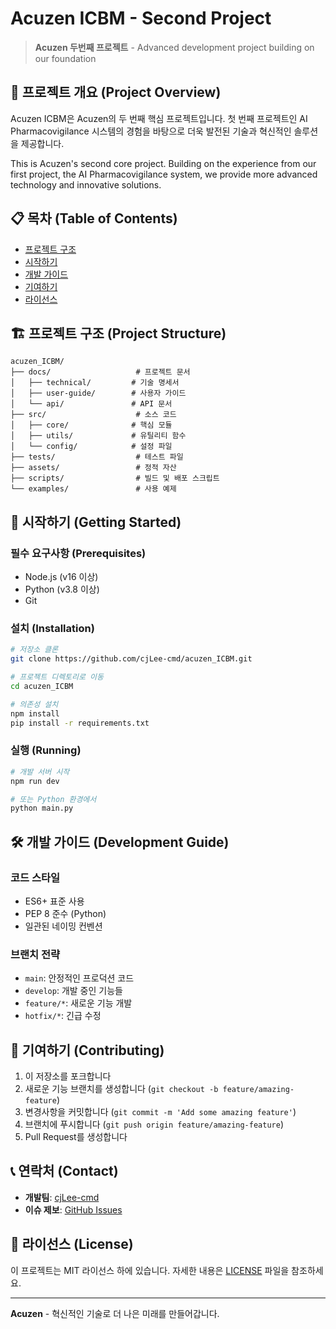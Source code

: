 # Acuzen ICBM - Second Project

> **Acuzen 두번째 프로젝트** - Advanced development project building on our foundation

## 🚀 프로젝트 개요 (Project Overview)

Acuzen ICBM은 Acuzen의 두 번째 핵심 프로젝트입니다. 첫 번째 프로젝트인 AI Pharmacovigilance 시스템의 경험을 바탕으로 더욱 발전된 기술과 혁신적인 솔루션을 제공합니다.

This is Acuzen's second core project. Building on the experience from our first project, the AI Pharmacovigilance system, we provide more advanced technology and innovative solutions.

## 📋 목차 (Table of Contents)

- [프로젝트 구조](#프로젝트-구조-project-structure)
- [시작하기](#시작하기-getting-started)
- [개발 가이드](#개발-가이드-development-guide)
- [기여하기](#기여하기-contributing)
- [라이선스](#라이선스-license)

## 🏗️ 프로젝트 구조 (Project Structure)

```
acuzen_ICBM/
├── docs/                   # 프로젝트 문서
│   ├── technical/         # 기술 명세서
│   ├── user-guide/        # 사용자 가이드
│   └── api/               # API 문서
├── src/                    # 소스 코드
│   ├── core/              # 핵심 모듈
│   ├── utils/             # 유틸리티 함수
│   └── config/            # 설정 파일
├── tests/                  # 테스트 파일
├── assets/                 # 정적 자산
├── scripts/                # 빌드 및 배포 스크립트
└── examples/               # 사용 예제
```

## 🚀 시작하기 (Getting Started)

### 필수 요구사항 (Prerequisites)

- Node.js (v16 이상)
- Python (v3.8 이상)
- Git

### 설치 (Installation)

```bash
# 저장소 클론
git clone https://github.com/cjLee-cmd/acuzen_ICBM.git

# 프로젝트 디렉토리로 이동
cd acuzen_ICBM

# 의존성 설치
npm install
pip install -r requirements.txt
```

### 실행 (Running)

```bash
# 개발 서버 시작
npm run dev

# 또는 Python 환경에서
python main.py
```

## 🛠️ 개발 가이드 (Development Guide)

### 코드 스타일
- ES6+ 표준 사용
- PEP 8 준수 (Python)
- 일관된 네이밍 컨벤션

### 브랜치 전략
- `main`: 안정적인 프로덕션 코드
- `develop`: 개발 중인 기능들
- `feature/*`: 새로운 기능 개발
- `hotfix/*`: 긴급 수정

## 🤝 기여하기 (Contributing)

1. 이 저장소를 포크합니다
2. 새로운 기능 브랜치를 생성합니다 (`git checkout -b feature/amazing-feature`)
3. 변경사항을 커밋합니다 (`git commit -m 'Add some amazing feature'`)
4. 브랜치에 푸시합니다 (`git push origin feature/amazing-feature`)
5. Pull Request를 생성합니다

## 📞 연락처 (Contact)

- **개발팀**: [cjLee-cmd](https://github.com/cjLee-cmd)
- **이슈 제보**: [GitHub Issues](https://github.com/cjLee-cmd/acuzen_ICBM/issues)

## 📄 라이선스 (License)

이 프로젝트는 MIT 라이선스 하에 있습니다. 자세한 내용은 [LICENSE](LICENSE) 파일을 참조하세요.

---

**Acuzen** - 혁신적인 기술로 더 나은 미래를 만들어갑니다.